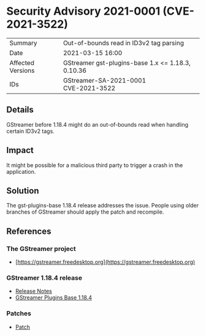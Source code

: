 # Security Advisory 2021-0001 (CVE-2021-3522)

<div class="vertical-table">

|                   |     |
| ----------------- | --- |
| Summary           | Out-of-bounds read in ID3v2 tag parsing |
| Date              | 2021-03-15 16:00 |
| Affected Versions | GStreamer gst-plugins-base 1.x <= 1.18.3, 0.10.36 |
| IDs               | GStreamer-SA-2021-0001<br/>CVE-2021-3522 |

</div>

## Details

GStreamer before 1.18.4 might do an out-of-bounds read when handling certain ID3v2 tags.

## Impact

It might be possible for a malicious third party to trigger a crash in the application.

## Solution

The gst-plugins-base 1.18.4 release addresses the issue. People using older branches of GStreamer should apply the patch and recompile.

## References

### The GStreamer project

- [https://gstreamer.freedesktop.org](https://gstreamer.freedesktop.org)

### GStreamer 1.18.4 release

- [Release Notes](/releases/1.18/#1.18.4)  
- [GStreamer Plugins Base 1.18.4](/src/gst-plugins-base/gst-plugins-base-1.18.4.tar.xz)

### Patches

- [Patch](https://gitlab.freedesktop.org/gstreamer/gst-plugins-base/-/commit/8a88e5c1db05ebadfd4569955f6f47c23cdca3c4?merge_request_iid=1066)
